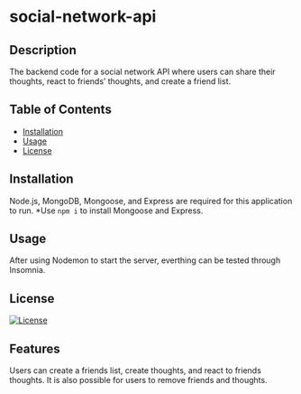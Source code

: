 # social-network-api
## Description
The backend code for a social network API where users can share their thoughts, react to friends’ thoughts, and create a friend list.

## Table of Contents
- [Installation](#installation)
- [Usage](#usage)
- [License](#license)

## Installation
Node.js, MongoDB, Mongoose, and Express are required for this application to run. 
*Use `npm i` to install Mongoose and Express. 

## Usage
After using Nodemon to start the server, everthing can be tested through Insomnia.

## License
[![License](https://img.shields.io/badge/License-MIT-yellow.svg)](https://opensource.org/licenses/MIT)

## Features
Users can create a friends list, create thoughts, and react to friends thoughts. It is also possible for users to remove friends and thoughts. 